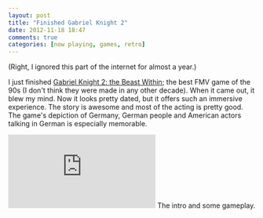 ```yaml
---
layout: post
title: "Finished Gabriel Knight 2"
date: 2012-11-18 18:47
comments: true
categories: [now playing, games, retro]
---
```


(Right, I ignored this part of the internet for almost a year.)

I just finished [Gabriel Knight 2: the Beast Within](http://en.wikipedia.org/wiki/The_Beast_Within:_A_Gabriel_Knight_Mystery); the best FMV game of the 90s (I don't think they were made in any other decade). When it came out, it blew my mind. Now it looks pretty dated, but it offers such an immersive experience. The story is awesome and most of the acting is pretty good. The game's depiction of Germany, German people and American actors talking in German is especially memorable.

<iframe src="https://www.youtube.com/embed/WIkh8WdrDeU?rel=0" frameborder="0" allowfullscreen></iframe>
The intro and some gameplay.

